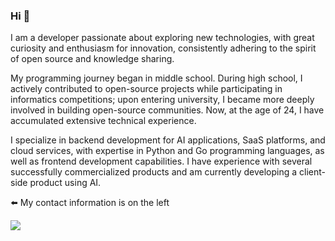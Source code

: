 ### Hi 👋

I am a developer passionate about exploring new technologies, with great curiosity and enthusiasm for innovation, consistently adhering to the spirit of open source and knowledge sharing.

My programming journey began in middle school. During high school, I actively contributed to open-source projects while participating in informatics competitions; upon entering university, I became more deeply involved in building open-source communities. Now, at the age of 24, I have accumulated extensive technical experience.

I specialize in backend development for AI applications, SaaS platforms, and cloud services, with expertise in Python and Go programming languages, as well as frontend development capabilities. I have experience with several successfully commercialized products and am currently developing a client-side product using AI.

⬅️ My contact information is on the left

<a href="https://github.com/xxnuo">
  <img align="center" src="https://github-readme-stats.vercel.app/api?username=xxnuo&theme=swift&show_icons=true" />
</a>
